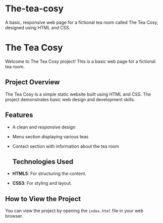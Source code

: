 # The-tea-cosy
A basic, responsive web page for a fictional tea room called The Tea Cosy, designed using HTML and CSS.

# The Tea Cosy

Welcome to The Tea Cosy project! This is a basic web page for a fictional tea room.

## Project Overview

The Tea Cosy is a simple static website built using HTML and CSS. The project demonstrates basic web design and development skills.

## Features

- A clean and responsive design
- Menu section displaying various teas
- Contact section with information about the tea room

  ## Technologies Used

- **HTML5**: For structuring the content.
- **CSS3**: For styling and layout.

## How to View the Project

You can view the project by opening the `index.html` file in your web browser.



